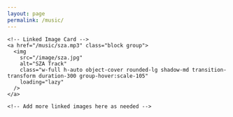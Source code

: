 ```yaml
---
layout: page
permalink: /music/
---
```


<section class="px-4 py-8 max-w-5xl mx-auto">
  <div class="grid grid-cols-1 sm:grid-cols-2 md:grid-cols-3 gap-4">

    <!-- Linked Image Card -->
    <a href="/music/sza.mp3" class="block group">
      <img 
        src="/image/sza.jpg" 
        alt="SZA Track" 
        class="w-full h-auto object-cover rounded-lg shadow-md transition-transform duration-300 group-hover:scale-105"
        loading="lazy"
      />
    </a>

    <!-- Add more linked images here as needed -->

  </div>
</section>

